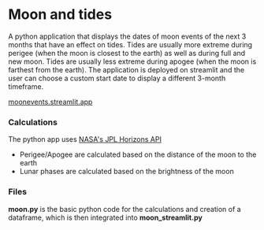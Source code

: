 # Moon and tides
A python application that displays the dates of moon events of the next 3 months that have an effect on tides. Tides are usually more extreme during perigee (when the moon is closest to the earth) as well as during full and new moon. Tides are usually less extreme during apogee (when the moon is farthest from the earth).
The application is deployed on streamlit and the user can choose a custom start date to display a different 3-month timeframe.

[moonevents.streamlit.app](https://moonevents.streamlit.app/)


### Calculations
The python app uses [NASA's JPL Horizons API](https://ssd-api.jpl.nasa.gov/doc/horizons.html)
* Perigee/Apogee are calculated based on the distance of the moon to the earth
* Lunar phases are calculated based on the brightness of the moon

### Files
**moon.py** is the basic python code for the calculations and creation of a dataframe, which is then integrated into **moon_streamlit.py**
